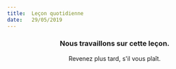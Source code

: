 ```yaml
---
title:  Leçon quotidienne
date:   29/05/2019
---
```


### <center>Nous travaillons sur cette leçon.</center>
<center>Revenez plus tard, s'il vous plaît.</center>